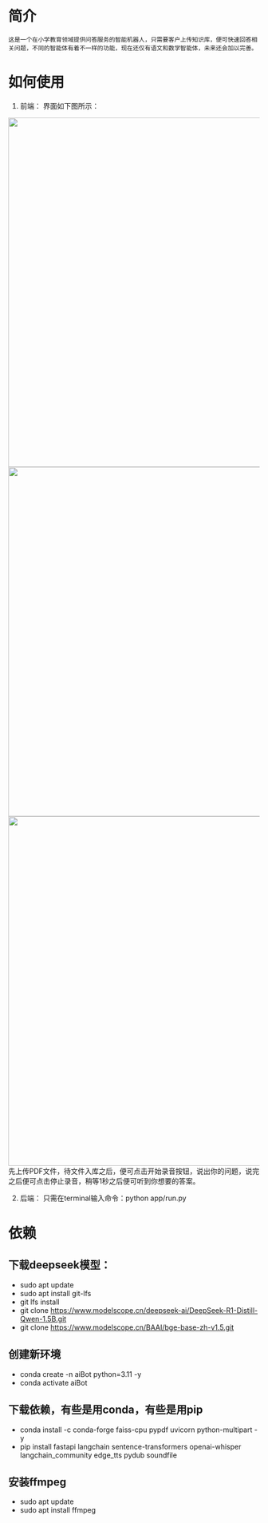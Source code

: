 # 简介
    这是一个在小学教育领域提供问答服务的智能机器人，只需要客户上传知识库，便可快速回答相关问题，不同的智能体有着不一样的功能，现在还仅有语文和数学智能体，未来还会加以完善。

# 如何使用
1. 前端：
   界面如下图所示：
<div align=center>
    <image src="imgs/image1.png" width=700>
    <image src="imgs/image2.png" width=700>
    <image src="imgs/image3.png" width=700>

</div>
    先上传PDF文件，待文件入库之后，便可点击开始录音按钮，说出你的问题，说完之后便可点击停止录音，稍等1秒之后便可听到你想要的答案。


2. 后端：
    只需在terminal输入命令：python app/run.py


# 依赖
## 下载deepseek模型：
- sudo apt update
- sudo apt install git-lfs
- git lfs install
- git clone https://www.modelscope.cn/deepseek-ai/DeepSeek-R1-Distill-Qwen-1.5B.git
- git clone https://www.modelscope.cn/BAAI/bge-base-zh-v1.5.git

## 创建新环境
- conda create -n aiBot python=3.11 -y
- conda activate aiBot

## 下载依赖，有些是用conda，有些是用pip
- conda install -c conda-forge faiss-cpu pypdf uvicorn python-multipart -y
- pip install fastapi langchain sentence-transformers openai-whisper langchain_community edge_tts pydub soundfile

## 安装ffmpeg
- sudo apt update
- sudo apt install ffmpeg